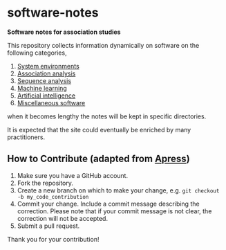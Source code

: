 # software-notes

**Software notes for association studies**

This repository collects information dynamically on software on the following categories,

1. [System environments](envirs)
2. [Association analysis](association.md)
3. [Sequence analysis](seq.md)
4. [Machine learning](ML.md)
5. [Artificial intelligence](AI.md)
6. [Miscellaneous software](misc.md)

when it becomes lengthy the notes will be kept in specific directories.

It is expected that the site could eventually be enriched by many practitioners.

## How to Contribute (adapted from [Apress](https://github.com/apress))

1. Make sure you have a GitHub account.
2. Fork the repository.
3. Create a new branch on which to make your change, e.g. `git checkout -b my_code_contribution`
4. Commit your change. Include a commit message describing the correction. Please note that if your commit message is not clear, the correction will not be accepted.
5. Submit a pull request.

Thank you for your contribution!
